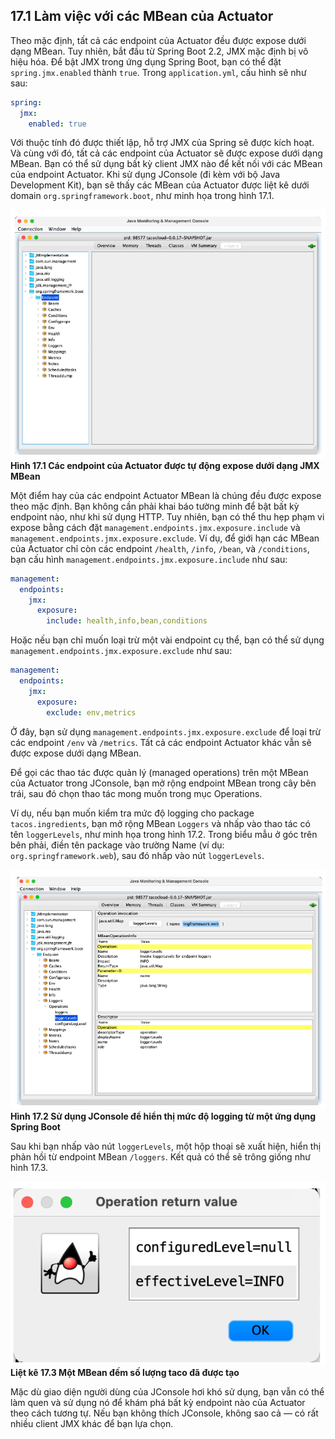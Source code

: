 ## 17.1 Làm việc với các MBean của Actuator

Theo mặc định, tất cả các endpoint của Actuator đều được expose dưới dạng MBean. Tuy nhiên, bắt đầu từ Spring Boot 2.2, JMX mặc định bị vô hiệu hóa. Để bật JMX trong ứng dụng Spring Boot, bạn có thể đặt `spring.jmx.enabled` thành `true`. Trong `application.yml`, cấu hình sẽ như sau:

```yaml
spring:
  jmx:
    enabled: true
```

Với thuộc tính đó được thiết lập, hỗ trợ JMX của Spring sẽ được kích hoạt. Và cùng với đó, tất cả các endpoint của Actuator sẽ được expose dưới dạng MBean. Bạn có thể sử dụng bất kỳ client JMX nào để kết nối với các MBean của endpoint Actuator. Khi sử dụng JConsole (đi kèm với bộ Java Development Kit), bạn sẽ thấy các MBean của Actuator được liệt kê dưới domain `org.springframework.boot`, như minh họa trong hình 17.1.

![Hình 17.1](../assets/17.1.png)
**Hình 17.1 Các endpoint của Actuator được tự động expose dưới dạng JMX MBean**

Một điểm hay của các endpoint Actuator MBean là chúng đều được expose theo mặc định. Bạn không cần phải khai báo tường minh để bật bất kỳ endpoint nào, như khi sử dụng HTTP. Tuy nhiên, bạn có thể thu hẹp phạm vi expose bằng cách đặt `management.endpoints.jmx.exposure.include` và `management.endpoints.jmx.exposure.exclude`. Ví dụ, để giới hạn các MBean của Actuator chỉ còn các endpoint `/health`, `/info`, `/bean`, và `/conditions`, bạn cấu hình `management.endpoints.jmx.exposure.include` như sau:

```yaml
management:
  endpoints:
    jmx:
      exposure:
        include: health,info,bean,conditions
```

Hoặc nếu bạn chỉ muốn loại trừ một vài endpoint cụ thể, bạn có thể sử dụng `management.endpoints.jmx.exposure.exclude` như sau:

```yaml
management:
  endpoints:
    jmx:
      exposure:
        exclude: env,metrics
```

Ở đây, bạn sử dụng `management.endpoints.jmx.exposure.exclude` để loại trừ các endpoint `/env` và `/metrics`. Tất cả các endpoint Actuator khác vẫn sẽ được expose dưới dạng MBean.

Để gọi các thao tác được quản lý (managed operations) trên một MBean của Actuator trong JConsole, bạn mở rộng endpoint MBean trong cây bên trái, sau đó chọn thao tác mong muốn trong mục Operations.

Ví dụ, nếu bạn muốn kiểm tra mức độ logging cho package `tacos.ingredients`, bạn mở rộng MBean `Loggers` và nhấp vào thao tác có tên `loggerLevels`, như minh họa trong hình 17.2. Trong biểu mẫu ở góc trên bên phải, điền tên package vào trường Name (ví dụ: `org.springframework.web`), sau đó nhấp vào nút `loggerLevels`.

![Hình 17.2](../assets/17.2.png)
**Hình 17.2 Sử dụng JConsole để hiển thị mức độ logging từ một ứng dụng Spring Boot**

Sau khi bạn nhấp vào nút `loggerLevels`, một hộp thoại sẽ xuất hiện, hiển thị phản hồi từ endpoint MBean `/loggers`. Kết quả có thể sẽ trông giống như hình 17.3.

![Hình 17.3](../assets/17.3.png)
**Liệt kê 17.3 Một MBean đếm số lượng taco đã được tạo**

Mặc dù giao diện người dùng của JConsole hơi khó sử dụng, bạn vẫn có thể làm quen và sử dụng nó để khám phá bất kỳ endpoint nào của Actuator theo cách tương tự. Nếu bạn không thích JConsole, không sao cả — có rất nhiều client JMX khác để bạn lựa chọn.
